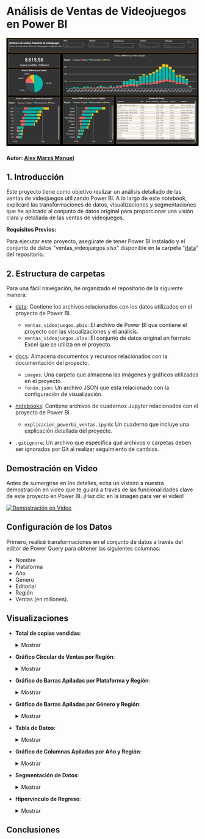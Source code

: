 # Análisis de Ventas de Videojuegos en Power BI

![Ventas de Videojuegos en Power BI](./docs/images/ventas_videojuegos.png)

#### Autor: [Alex Marzá Manuel](https://github.com/AlexCapis)

## 1. Introducción

Este proyecto tiene como objetivo realizar un análisis detallado de las ventas de videojuegos utilizando Power BI. A lo largo de este notebook, explicaré las transformaciones de datos, visualizaciones y segmentaciones que he aplicado al conjunto de datos original para proporcionar una visión clara y detallada de las ventas de videojuegos.

**Requisitos Previos:**

Para ejecutar este proyecto, asegúrate de tener Power BI instalado y el conjunto de datos "ventas_videojuegos.xlsx" disponible en la carpeta "[data](https://github.com/AlexCapis/Ventas-PowerBI/tree/main/data)" del repositorio.

## 2. Estructura de carpetas

Para una fácil navegación, he organizado el repositorio de la siguiente manera:

- [data](https://github.com/AlexCapis/Ventas-PowerBI/tree/main/data): Contiene los archivos relacionados con los datos utilizados en el proyecto de Power BI.

    - `ventas_videojuegos.pbix`: El archivo de Power BI que contiene el proyecto con las visualizaciones y el análisis.
    - `ventas_videojuegos.xlsx`: El conjunto de datos original en formato Excel que se utiliza en el proyecto.

- [docs](https://github.com/AlexCapis/Ventas-PowerBI/tree/main/docs): Almacena documentos y recursos relacionados con la documentación del proyecto.

    - `images`: Una carpeta que almacena las imágenes y gráficos utilizados en el proyecto.
    - `fondo.json`: Un archivo JSON que esta relacionado con la configuración de visualización.

- [notebooks](https://github.com/AlexCapis/Ventas-PowerBI/tree/main/notebooks): Contiene archivos de cuadernos Jupyter relacionados con el proyecto de Power BI.

    - `explicacion_powerbi_ventas.ipynb`: Un cuaderno que incluye una explicación detallada del proyecto.

- `.gitignore`: Un archivo que especifica qué archivos o carpetas deben ser ignorados por Git al realizar seguimiento de cambios.





## Demostración en Video

Antes de sumergirse en los detalles, echa un vistazo a nuestra demostración en video que te guiará a través de las funcionalidades clave de este proyecto en Power BI. ¡Haz clic en la imagen para ver el video!

[![Demostración en Video](../docs/images/video_thumbnail.png)](https://www.youtube.com/watch?v=TU_VIDEO_ID)

## Configuración de los Datos

Primero, realicé transformaciones en el conjunto de datos a través del editor de Power Query para obtener las siguientes columnas: 
- Nombre
- Plataforma 
- Año
- Género 
- Editorial 
- Región 
- Ventas (en millones).

## Visualizaciones


- **Total de copias vendidas**: 
    <details>
    <summary>Mostrar</summary>
    <img src="./docs/images/cantidad_copias_millones.png " alt="drawing" width="500"/>
    </details>

- **Gráfico Circular de Ventas por Región**: 
    <details>
    <summary>Mostrar</summary>
    <img src="./docs/images/grafico_circular.png " alt="drawing" width="500"/>
    </details>


- **Gráfico de Barras Apiladas por Plataforma y Región**: 
    <details>
    <summary>Mostrar</summary>
    <img src="./docs/images/plataforma_por_region.png " alt="drawing" width="500"/>
    </details>


- **Gráfico de Barras Apiladas por Género y Región**: 
    <details>
    <summary>Mostrar</summary>
    <img src="./docs/images/genero_por_region.png" alt="drawing" width="500"/>
    </details>

- **Tabla de Datos**: 
    <details>
    <summary>Mostrar</summary>
    <img src="./docs/images/tabla_ventas_videojuegos.png" alt="drawing" width="500"/>
    </details>


- **Gráfico de Columnas Apiladas por Año y Región**: 
    <details>
    <summary>Mostrar</summary>
    <img src="./docs/images/ventas_por_ano_region.png" alt="drawing" width="500"/>
    </details>


- **Segmentación de Datos**: 
    <details>
    <summary>Mostrar</summary>
    <img src="./docs/images/segmentaciones.png" alt="drawing" width="500"/>
    </details>


- **Hipervínculo de Regreso**: 
    <details>
    <summary>Mostrar</summary>
    <img src="./docs/images/hipervinculo.png" alt="drawing" width="100"/>
    </details>



## Conclusiones



